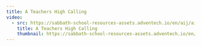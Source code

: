 ```yaml
---
title: A Teachers High Calling
video:
  - src: https://sabbath-school-resources-assets.adventech.io/en/aij/aij-training-videos/assets/en-aij-a-teachers-high-calling.mp4
    title: A Teachers High Calling
    thumbnail: https://sabbath-school-resources-assets.adventech.io/en/aij/aij-training-videos/assets/en-aij-a-teachers-high-calling.webp
---
```

